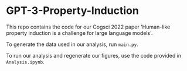 # GPT-3-Property-Induction

This repo contains the code for our Cogsci 2022 paper 'Human-like property induction is a challenge for large language models'.

To generate the data used in our analysis, run `main.py`.

To run our analysis and regenerate our figures, use the code provided in `Analysis.ipynb`.


